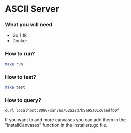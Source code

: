 # ASCII Server

### What you will need

* Go 1.18
* Docker

### How to run?
```Bash
make run
```

### How to test?
```bash
make test
```

### How to query?
```
curl localhost:8080/canvas/62a22d7b8a95a01c6aedfb0f
```

If you want to add more canvases you can add them in the "installCanvases" function
in the installers.go file.
